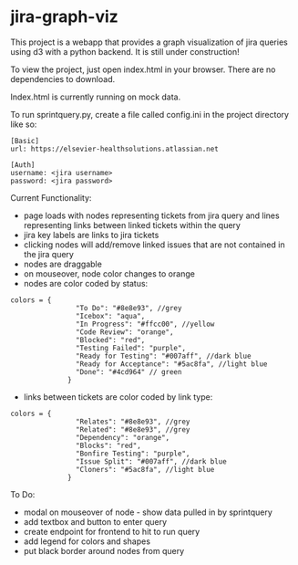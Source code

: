 # jira-graph-viz
This project is a webapp that provides a graph visualization of jira queries using d3 with a python backend. It is still under construction!

To view the project, just open index.html in your browser. There are no dependencies to download. 

Index.html is currently running on mock data. 

To run sprintquery.py, create a file called config.ini in the project directory like so:
```
[Basic]
url: https://elsevier-healthsolutions.atlassian.net

[Auth]
username: <jira username>
password: <jira password>
```
Current Functionality:
- page loads with nodes representing tickets from jira query and lines representing links between linked tickets within the query
- jira key labels are links to jira tickets
- clicking nodes will add/remove linked issues that are not contained in the jira query
- nodes are draggable
- on mouseover, node color changes to orange
- nodes are color coded by status: 
```
colors = {
                "To Do": "#8e8e93", //grey
                "Icebox": "aqua",
                "In Progress": "#ffcc00", //yellow
                "Code Review": "orange",
                "Blocked": "red",
                "Testing Failed": "purple",
                "Ready for Testing": "#007aff", //dark blue
                "Ready for Acceptance": "#5ac8fa", //light blue
                "Done": "#4cd964" // green
              }
```
- links between tickets are color coded by link type:
```
colors = {
                "Relates": "#8e8e93", //grey
                "Related": "#8e8e93", //grey
                "Dependency": "orange", 
                "Blocks": "red",
                "Bonfire Testing": "purple",
                "Issue Split": "#007aff", //dark blue
                "Cloners": "#5ac8fa", //light blue
              }
```

To Do:

- modal on mouseover of node - show data pulled in by sprintquery
- add textbox and button to enter query
- create endpoint for frontend to hit to run query
- add legend for colors and shapes
- put black border around nodes from query

